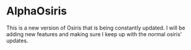 # AlphaOsiris
This is a new version of Osiris that is being constantly updated.
I will be adding new features and making sure I keep up with the normal osiris' updates.
